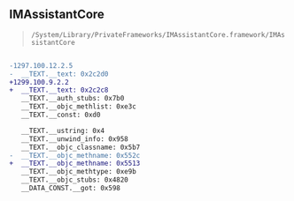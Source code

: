 ## IMAssistantCore

> `/System/Library/PrivateFrameworks/IMAssistantCore.framework/IMAssistantCore`

```diff

-1297.100.12.2.5
-  __TEXT.__text: 0x2c2d0
+1299.100.9.2.2
+  __TEXT.__text: 0x2c2c8
   __TEXT.__auth_stubs: 0x7b0
   __TEXT.__objc_methlist: 0xe3c
   __TEXT.__const: 0xd0

   __TEXT.__ustring: 0x4
   __TEXT.__unwind_info: 0x958
   __TEXT.__objc_classname: 0x5b7
-  __TEXT.__objc_methname: 0x552c
+  __TEXT.__objc_methname: 0x5513
   __TEXT.__objc_methtype: 0xe9b
   __TEXT.__objc_stubs: 0x4820
   __DATA_CONST.__got: 0x598

```
